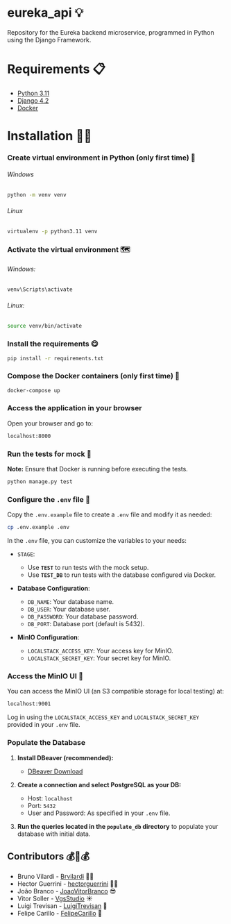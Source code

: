 # eureka_api 💡
Repository for the Eureka backend microservice, programmed in Python using the Django Framework.

# Requirements 📋
- [Python 3.11](https://www.python.org/downloads/release/python-3110/)
- [Django 4.2](https://docs.djangoproject.com/en/4.2/topics/install/#installing-official-release)
- [Docker](https://www.docker.com/products/docker-desktop/)

# Installation 👩‍💻

### Create virtual environment in Python (only first time) 🐍

###### Windows

```bash
python -m venv venv
```

###### Linux

```bash
virtualenv -p python3.11 venv
```

### Activate the virtual environment 🗺

###### Windows:

```bash
venv\Scripts\activate
```

###### Linux:

```bash
source venv/bin/activate
```

### Install the requirements 😋

```bash
pip install -r requirements.txt
```

### Compose the Docker containers (only first time) 🐋

```bash
docker-compose up
```

### Access the application in your browser 

Open your browser and go to:

```bash
localhost:8000
```

### Run the tests for mock 🧪

**Note:** Ensure that Docker is running before executing the tests.

```bash
python manage.py test
```

### Configure the `.env` file 🤗

Copy the `.env.example` file to create a `.env` file and modify it as needed:

```bash
cp .env.example .env
```

In the `.env` file, you can customize the variables to your needs:

- `STAGE`: 
  - Use **`TEST`** to run tests with the mock setup.
  - Use **`TEST_DB`** to run tests with the database configured via Docker.

- **Database Configuration**:
  - `DB_NAME`: Your database name.
  - `DB_USER`: Your database user.
  - `DB_PASSWORD`: Your database password.
  - `DB_PORT`: Database port (default is 5432).

- **MinIO Configuration**:
  - `LOCALSTACK_ACCESS_KEY`: Your access key for MinIO.
  - `LOCALSTACK_SECRET_KEY`: Your secret key for MinIO.

### Access the MinIO UI 🚀

You can access the MinIO UI (an S3 compatible storage for local testing) at:

```bash
localhost:9001
```

Log in using the `LOCALSTACK_ACCESS_KEY` and `LOCALSTACK_SECRET_KEY` provided in your `.env` file.

### Populate the Database

1. **Install DBeaver (recommended):**
   - [DBeaver Download](https://dbeaver.io/download/)

2. **Create a connection and select PostgreSQL as your DB:**
   - Host: `localhost`
   - Port: `5432`
   - User and Password: As specified in your `.env` file.

3. **Run the queries located in the `populate_db` directory** to populate your database with initial data.

## Contributors 💰🤝💰

- Bruno Vilardi - [Brvilardi](https://github.com/Brvilardi) 👷‍♂️
- Hector Guerrini - [hectorguerrini](https://github.com/hectorguerrini) 🧙‍♂️
- João Branco - [JoaoVitorBranco](https://github.com/JoaoVitorBranco) 😎
- Vitor Soller - [VgsStudio](https://github.com/VgsStudio) ☀
- Luigi Trevisan - [LuigiTrevisan](https://github.com/LuigiTrevisan) 🍄
- Felipe Carillo - [FelipeCarillo](https://github.com/FelipeCarillo) 🚀